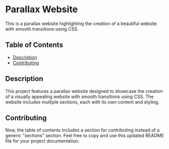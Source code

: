 # Parallax Website

This is a parallax website highlighting the creation of a beautiful website with smooth transitions using CSS.

## Table of Contents

- [Description](#description)
- [Contributing](#contributing)

## Description

This project features a parallax website designed to showcase the creation of a visually appealing website with smooth transitions using CSS. The website includes multiple sections, each with its own content and styling.


## Contributing
Now, the table of contents includes a section for contributing instead of a generic "sections" section. Feel free to copy and use this updated README file for your project documentation.



 
